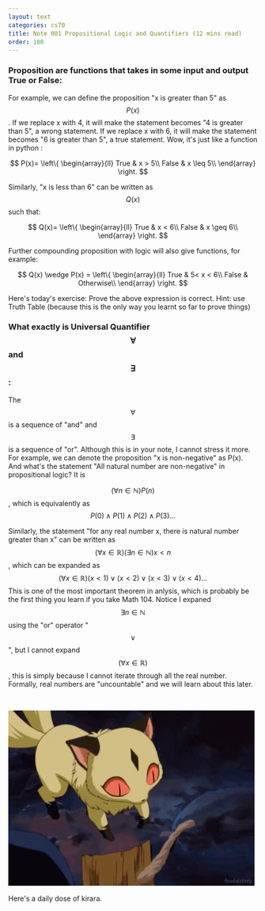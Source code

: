 ```yaml
---
layout: text
categories: cs70
title: Note 001 Propositional Logic and Quantifiers (12 mins read)
order: 100
---
```


### Proposition are functions that takes in some input and output True or False:

For example, we can define the proposition "x is greater than 5" as $$P(x)$$. If we replace x with 4, it will make the statement becomes "4 is greater than 5", a wrong statement. If we replace x with 6, it will make the statement becomes "6 is greater than 5", a true statement. Wow, it's just like a function in python :

$$
P(x)= \left\{
\begin{array}{ll}
      True & x > 5\\
      False & x \leq 5\\
\end{array} 
\right. 
$$

Similarly, "x is less than 6" can be written as $$Q(x)$$ such that:

$$
Q(x)= \left\{
\begin{array}{ll}
      True & x < 6\\
      False & x \geq 6\\
\end{array} 
\right. 
$$

Further compounding proposition with logic will also give functions, for example:

$$
Q(x) \wedge P(x) = \left\{
\begin{array}{ll}
      True & 5< x < 6\\
      False & Otherwise\\
\end{array} 
\right. 
$$

Here's today's exercise: Prove the above expression is correct. Hint: use Truth Table (because this is the only way you learnt so far to prove things)
### What exactly is Universal Quantifier $$\forall$$ and $$\exists$$:

The $$\forall$$ is a sequence of "and" and $$\exists$$ is a sequence of "or". Although this is in your note, I cannot stress it more. For example, we can denote the proposition "x is non-negative" as P(x). And what's the statement "All natural number are non-negative" in propositional logic? It is

$$(\forall n \in \mathbb{N}) P(n)$$, which is equivalently as $$P(0) \wedge P(1) \wedge P(2) \wedge P(3) ...$$

Similarly, the statement "for any real number x, there is natural number greater than x" can be written as $$(\forall x \in  \mathbb{R} ) (\exists n \in \mathbb{N}) x < n$$, which can be expanded as $$(\forall x \in \mathbb{R}) (x<1) \vee (x<2) \vee (x<3) \vee (x<4) ...$$
This is one of the most important theorem in anlysis, which is probably be the first thing you learn if you take Math 104. Notice I expaned $$\exists n \in \mathbb{N} $$ using the "or" operator "$$\vee$$", but I cannot expand $$(\forall x \in  \mathbb{R} )$$, this is simply because I cannot iterate through all the real number. Formally, real numbers are "uncountable" and we will learn about this later.

<br>

![image info](/assets/images/cs70/w1.gif)

Here's a daily dose of kirara.
